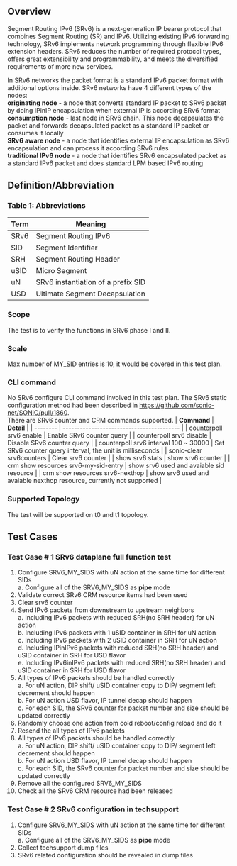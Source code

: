 ## Overview
Segment Routing IPv6 (SRv6) is a next-generation IP bearer protocol that combines Segment Routing (SR) and IPv6. 
Utilizing existing IPv6 forwarding technology, SRv6 implements network programming through flexible IPv6 extension 
headers. SRv6 reduces the number of required protocol types, offers great extensibility and programmability, 
and meets the diversified requirements of more new services.

In SRv6 networks the packet format is a standard IPv6 packet format with additional options inside. SRv6 networks have 4 different types of the nodes: <br>
__originating node__ - a node that converts standard IP packet to SRv6 packet by doing IPinIP encapsulation when external IP is according SRv6 format <br>
__consumption node__ - last node in SRv6 chain. This node decapsulates the packet and forwards decapsulated packet as a standard IP packet or consumes it locally <br>
__SRv6 aware node__ - a node that identifies external IP encapsulation as SRv6 encapsulation and can process it according SRv6 rules <br>
__traditional IPv6 node__ - a node that identifies SRv6 encapsulated packet as a standard IPv6 packet and does standard LPM based IPv6 routing <br>

## Definition/Abbreviation
### Table 1: Abbreviations

| ****Term**** | ****Meaning**** |
| -------- | ----------------------------------------- |
| SRv6 | Segment Routing IPv6  |
| SID  | Segment Identifier  |
| SRH  | Segment Routing Header  |
| uSID | Micro Segment |
| uN   | SRv6 instantiation of a prefix SID |
| USD | Ultimate Segment Decapsulation |


### Scope
The test is to verify the functions in SRv6 phase I and II.

### Scale
Max number of MY_SID entries is 10, it would be covered in this test plan.

### CLI command
No SRv6 configure CLI command involved in this test plan. The SRv6 static configuration method had been described in https://github.com/sonic-net/SONiC/pull/1860. <br>
There are SRv6 counter and CRM commands supported.
| ****Command**** | ****Detail**** |
| -------- | ----------------------------------------- |
| counterpoll srv6 enable | Enable SRv6 counter query |
| counterpoll srv6 disable | Disable SRv6 counter query |
| counterpoll srv6 interval 100 ~ 30000 | Set SRv6 counter query interval, the unit is milliseconds |
| sonic-clear srv6counters | Clear srv6 counter |
| show srv6 stats | show srv6 counter |
| crm show resources srv6-my-sid-entry | show srv6 used and avaiable sid resource |
| crm show resources srv6-nexthop | show srv6 used and avaiable nexthop resource, currently not supported |

### Supported Topology
The test will be supported on t0 and t1 topology.

## Test Cases
### Test Case # 1 SRv6 dataplane full function test
1. Configure SRV6_MY_SIDS with uN action at the same time for different SIDs <br>
  a. Configure all of the SRV6_MY_SIDS as __pipe__ mode <br>
2. Validate correct SRv6 CRM resource items had been used
3. Clear srv6 counter <br>
4. Send IPv6 packets from downstream to upstream neighbors <br>
  a. Including IPv6 packets with reduced SRH(no SRH header) for uN action <br>
  b. Including IPv6 packets with 1 uSID container in SRH for uN action <br>
  c. Including IPv6 packets with 2 uSID container in SRH for uN action <br>
  d. Including IPinIPv6 packets with reduced SRH(no SRH header) and uSID container in SRH for USD flavor<br>
  e. Including IPv6inIPv6 packets with reduced SRH(no SRH header) and uSID container in SRH for USD flavor <br>
5. All types of IPv6 packets should be handled correctly <br>
  a. For uN action, DIP shift/ uSID container copy to DIP/ segment left decrement should happen <br>
  b. For uN action USD flavor, IP tunnel decap should happen <br>
  c. For each SID, the SRv6 counter for packet number and size should be updated correctly
6. Randomly choose one action from cold reboot/config reload and do it
7. Resend the all types of IPv6 packets
8. All types of IPv6 packets should be handled correctly <br>
  a. For uN action, DIP shift/ uSID container copy to DIP/ segment left decrement should happen <br>
  b. For uN action USD flavor, IP tunnel decap should happen <br>
  c. For each SID, the SRv6 counter for packet number and size should be updated correctly
9. Remove all the configured SRV6_MY_SIDS <br>
10. Check all the SRv6 CRM resource had been released <br>

### Test Case # 2 SRv6 configuration in techsupport
1. Configure SRV6_MY_SIDS with uN action at the same time for different SIDs <br>
  a. Configure all of the SRV6_MY_SIDS as __pipe__ mode <br>
2. Collect techsupport dump files
3. SRv6 related configuration should be revealed in dump files

